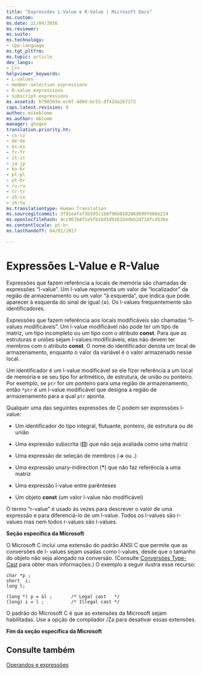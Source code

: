 ```yaml
---
title: "Expressões L-Value e R-Value | Microsoft Docs"
ms.custom: 
ms.date: 11/04/2016
ms.reviewer: 
ms.suite: 
ms.technology:
- cpp-language
ms.tgt_pltfrm: 
ms.topic: article
dev_langs:
- C++
helpviewer_keywords:
- L-values
- member-selection expressions
- R-value expressions
- subscript expressions
ms.assetid: b790303e-ec6f-4d0d-bc55-df42da267172
caps.latest.revision: 9
author: mikeblome
ms.author: mblome
manager: ghogen
translation.priority.ht:
- cs-cz
- de-de
- es-es
- fr-fr
- it-it
- ja-jp
- ko-kr
- pl-pl
- pt-br
- ru-ru
- tr-tr
- zh-cn
- zh-tw
ms.translationtype: Human Translation
ms.sourcegitcommit: 3f91eafaf3b5d5c1b8f96b010206d699f666e224
ms.openlocfilehash: 4cc967b4f1e5fbcbd1d9261b4dbb2d71dfcd536e
ms.contentlocale: pt-br
ms.lasthandoff: 04/01/2017

---
```

# <a name="l-value-and-r-value-expressions"></a>Expressões L-Value e R-Value
Expressões que fazem referência a locais de memória são chamadas de expressões “l-value”. Um l-value representa um valor de “localizador” da região de armazenamento ou um valor “à esquerda”, que indica que pode aparecer à esquerda do sinal de igual (**=**). Os l-values frequentemente são identificadores.  
  
 Expressões que fazem referência aos locais modificáveis são chamadas “l-values modificáveis”. Um l-value modificável não pode ter um tipo de matriz, um tipo incompleto ou um tipo com o atributo **const**. Para que as estruturas e uniões sejam l-values modificáveis, elas não devem ter membros com o atributo **const**. O nome do identificador denota um local de armazenamento, enquanto o valor da variável é o valor armazenado nesse local.  
  
 Um identificador é um l-value modificável se ele fizer referência a um local de memória e se seu tipo for aritmético, de estrutura, de união ou ponteiro. Por exemplo, se `ptr` for um ponteiro para uma região de armazenamento, então `*ptr` é um l-value modificável que designa a região de armazenamento para a qual `ptr` aponta.  
  
 Qualquer uma das seguintes expressões de C podem ser expressões l-value:  
  
-   Um identificador do tipo integral, flutuante, ponteiro, de estrutura ou de união  
  
-   Uma expressão subscrita (**[]**) que não seja avaliada como uma matriz  
  
-   Uma expressão de seleção de membros (**->** ou **.**)  
  
-   Uma expressão unary-indirection (**\***) que não faz referência a uma matriz  
  
-   Uma expressão l-value entre parênteses  
  
-   Um objeto **const** (um valor l-value não modificável)  
  
 O termo “r-value” é usado às vezes para descrever o valor de uma expressão e para diferenciá-lo de um l-value. Todos os l-values são r-values mas nem todos r-values são l-values.  
  
 **Seção específica da Microsoft**  
  
 O Microsoft C inclui uma extensão do padrão ANSI C que permite que as conversões de l- values sejam usadas como l-values, desde que o tamanho do objeto não seja alongado na conversão. (Consulte [Conversões Type-Cast](../c-language/type-cast-conversions.md) para obter mais informações.) O exemplo a seguir ilustra esse recurso:  
  
```  
char *p ;  
short  i;  
long l;  
  
(long *) p = &l ;       /* Legal cast   */  
(long) i = l ;          /* Illegal cast */  
```  
  
 O padrão do Microsoft C é que as extensões da Microsoft sejam habilitadas. Use a opção de compilador /Za para desativar essas extensões.  
  
 **Fim da seção específica da Microsoft**  
  
## <a name="see-also"></a>Consulte também  
 [Operandos e expressões](../c-language/operands-and-expressions.md)
